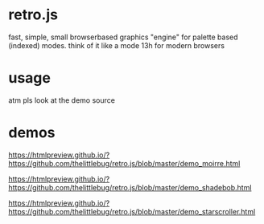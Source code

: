 # retro.js
fast, simple, small browserbased graphics "engine" for palette based (indexed) modes. think of it like a mode 13h for modern browsers

# usage
atm pls look at the demo source

# demos
https://htmlpreview.github.io/?https://github.com/thelittlebug/retro.js/blob/master/demo_moirre.html

https://htmlpreview.github.io/?https://github.com/thelittlebug/retro.js/blob/master/demo_shadebob.html

https://htmlpreview.github.io/?https://github.com/thelittlebug/retro.js/blob/master/demo_starscroller.html
